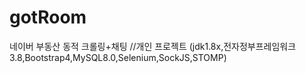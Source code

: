 # gotRoom
네이버 부동산 동적 크롤링+채팅 //개인 프로젝트
(jdk1.8x,전자정부프레임워크3.8,Bootstrap4,MySQL8.0,Selenium,SockJS,STOMP)